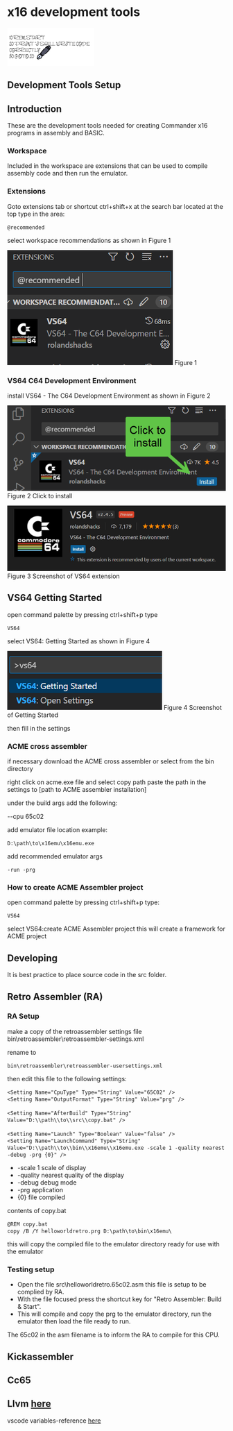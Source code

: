 # x16  development tools

![Writing code title](images/writingcodecropped200.png)

## Development Tools Setup

## Introduction

These are  the development tools needed for creating Commander x16 programs in assembly and BASIC.

### Workspace

Included in the workspace are extensions that can be used to compile assembly code and then run the emulator.

### Extensions

Goto extensions tab or shortcut ctrl+shift+x
at the search bar located at the top type in the area:

    @recommended

select workspace recommendations as shown in Figure 1

![workspace recommended](images/workspaacerecommended.png)
Figure 1

### VS64 C64 Development Environment

install VS64 - The C64 Development Environment as shown in  Figure 2

![click to install](images/clicktoinstallvs64.png)
Figure 2 Click to install

![vs54ss](images\vs64ss.png)
Figure 3 Screenshot of VS64 extension

## VS64 Getting Started

open command palette by pressing
ctrl+shift+p
type

    VS64

select VS64: Getting Started as shown in  Figure 4

![getting started](images\gettingstarted.png)
Figure 4 Screenshot of Getting Started

then fill in the settings

### ACME cross assembler

if necessary download the ACME cross assembler
or select from the bin directory

right click on acme.exe file and select copy path
paste the path in the settings to [path to ACME assembler installation]

under the build args add the following:

   --cpu 65c02

add emulator file location
example:

    D:\path\to\x16emu\x16emu.exe

add recommended emulator args

    -run -prg

### How to create ACME Assembler project

open command palette by pressing ctrl+shift+p
type:

    VS64

select VS64:create ACME Assembler project
this will create a framework for ACME project

## Developing

It is best practice to place source code in the  src folder.

## Retro Assembler (RA)

### RA Setup

make a copy of the retroassembler settings file
    bin\retroassembler\retroassembler-settings.xml

rename to

    bin\retroassembler\retroassembler-usersettings.xml

then edit this file to the following settings:

    <Setting Name="CpuType" Type="String" Value="65C02" />
    <Setting Name="OutputFormat" Type="String" Value="prg" />

    <Setting Name="AfterBuild" Type="String" Value="D:\\path\\to\\src\\copy.bat" />

    <Setting Name="Launch" Type="Boolean" Value="false" />
    <Setting Name="LaunchCommand" Type="String" Value="D:\\path\\to\\bin\\x16emu\\x16emu.exe -scale 1 -quality nearest -debug -prg {0}" />

* -scale 1 scale of display
* -quality nearest  quality of the display
* -debug debug mode
* -prg application
* {0} file compiled

contents of copy.bat

    @REM copy.bat
    copy /B /Y helloworldretro.prg D:\path\to\bin\x16emu\

this will copy the compiled file to the emulator directory ready for use with the emulator

### Testing setup

* Open the file src\helloworldretro.65c02.asm this file is setup to be complied by RA.
* With the file focused press the shortcut key for "Retro Assembler: Build & Start".
* This will compile and copy the prg to the emulator directory, run the emulator then load the file ready to run.

The 65c02 in the asm filename is to inform the RA to compile for this CPU.

## Kickassembler

## Cc65

## Llvm [here](https://llvm.org)

vscode variables-reference [here](https://code.visualstudio.com/docs/editor/variables-reference)
